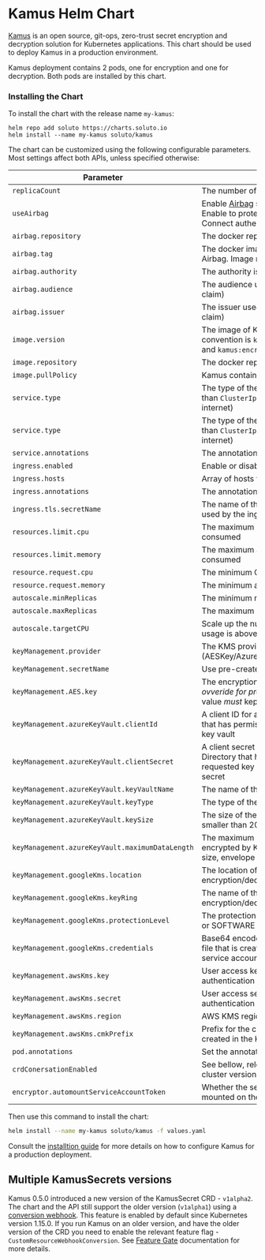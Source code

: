 # Kamus Helm Chart

[Kamus](https://github.com/Soluto/kamus) is an open source, git-ops, zero-trust secret encryption and decryption solution for Kubernetes applications.
This chart should be used to deploy Kamus in a production environment.

Kamus deployment contains 2 pods, one for encryption and one for decryption. Both pods are installed by this chart.

### Installing the Chart

To install the chart with the release name `my-kamus`:

```
helm repo add soluto https://charts.soluto.io
helm install --name my-kamus soluto/kamus
```

The chart can be customized using the following configurable parameters. Most settings affect both APIs, unless specified otherwise:

| Parameter                                      | Description                                                                                                                                                              | Default                                                            |
|------------------------------------------------|--------------------------------------------------------------------------------------------------------------------------------------------------------------------------|--------------------------------------------------------------------|
| `replicaCount`                                 | The number of replicas                                                               | 1
| `useAirbag`                                    | Enable [Airbag](https://github.com/Soluto/airbag) side car for encryption API. Enable to protect encryption API with Openid-Connect authentication.  | `false`
| `airbag.repository`                       | The docker repository to pull Airbag from.                                    | `soluto`
| `airbag.tag`                       | The docker image tag to use when pulling Airbag. Image name will be `airbag:{tag}`.                                    | `soluto`     
| `airbag.authority`                             | The authority issueing the token | 
| `airbag.audience`                              | The audience used to validate the token (`aud` claim) |
| `airbag.issuer`                                | The issuer used to validate the token (`iss` claim) |              
| `image.version`                                | The image of Kamus to pull. Image naming convention is `kamus:encryption-{version}` and `kamus:encryption-{version}`                        | `0.6.7.0`     
| `image.repository`                              | The docker repository to pull the images from                                                     | `soluto`                                        
| `image.pullPolicy`                              | Kamus containers pull policy                                          | `IfNotPresent`                                                            
| `service.type`                                 | The type of the service (careful, values other than `ClusterIp` expose the decryptor to the internet)                         | `ClusterIp`   
| `service.type`                                 | The type of the service (careful, values other than `ClusterIp` expose the decryptor to the internet)                         | `ClusterIp`  
| `service.annotations`                          | The annotations for the service |  `prometheus.io/scrape: "true"`
| `ingress.enabled`                              | Enable or disable ingress for encryptor API |  `false`
| `ingress.hosts`                                 | Array of hosts for the ingress |                 
| `ingress.annotations`                          | The annotations for the ingress | 
| `ingress.tls.secretName`                       | The name of the TLS secret that should be used by the ingress | 
| `resources.limit.cpu`                          | The maximum CPU cores that can be consumed  | `500m`
| `resources.limit.memory`                       | The maximum amount of memory that can be consumed    | `600Mi`
| `resource.request.cpu`                         | The minimum CPU cores     | `100m`
| `resource.request.memory`                      | The minimum amount of memory | ` 128Mi`   
| `autoscale.minReplicas`                        | The minimum number of pods   | 2
| `autoscale.maxReplicas`                        | The maximum number of pods   | 10 
| `autoscale.targetCPU`                          | Scale up the numnber of pods when CPU usage is above this percentage       |   50
| `keyManagement.provider`                        | The KMS provider (AESKey/AzureKeyVault/GoogleKms/AwsKms)  | AES
| `keyManagement.secretName`                        | Use pre-created secret for keyManagement |
| `keyManagement.AES.key`                         | The encryption key used by the AES provider, *ovveride for production deployments*. This value *must* kept secret            | `rWnWbaFutavdoeqUiVYMNJGvmjQh31qaIej/vAxJ9G0=`
| `keyManagement.azureKeyVault.clientId`           | A client ID for a valid Azure Active Directory that has permissions to access the requested key vault |    
| `keyManagement.azureKeyVault.clientSecret`          | A client secret for a valid Azure Active Directory that has permissions to access the requested key vault. This value *must* kept secret |   
| `keyManagement.azureKeyVault.keyVaultName`          | The name of the KeyVault to use | 
| `keyManagement.azureKeyVault.keyType`                | The type of the keys  |  `RSA-HSM` 
| `keyManagement.azureKeyVault.keySize`                | The size of the keys. Do not set to values smaller than 2048 for RSA keys   |  `2048` 
| `keyManagement.azureKeyVault.maximumDataLength`                | The maximum number of bytes that can be encrypted by KeyVaults. For data in bigger size, envelope encryption is used.   |  `214` 
| `keyManagement.googleKms.location`                | The location of the keyring used for encryption/decryption   |  
| `keyManagement.googleKms.keyRing`                | The name of the keyring used for encryption/decryption   |  
| `keyManagement.googleKms.protectionLevel`                | The protection of the keys, can be either HSM or SOFTWARE   |  HSM
| `keyManagement.googleKms.credentials`                | Base64 encoded credentials files (the JSON file that is created when creating keys for service account on google)  | 
| `keyManagement.awsKms.key`                | User access key to use for AWS KMS authentication   |  
| `keyManagement.awsKms.secret`                | User access secret to use for AWS KMS authentication   |  
| `keyManagement.awsKms.region`                | AWS KMS region   | 
| `keyManagement.awsKms.cmkPrefix`                | Prefix for the customer master keys that are created in the KMS  | 
| `pod.annotations`                             | Set the annotations for Kamus's pods | 
| `crdConersationEnabled`                       | See bellow, relevant if running Kamus on a cluster version bellow 1.15.0 |
| `encryptor.automountServiceAccountToken`        | Whether the service account token should be mounted on the encryptor pods | `false`      

Then use this command to install the chart:
```bash
helm install --name my-kamus soluto/kamus -f values.yaml
```

Consult the [installtion guide](https://github.com/Soluto/kamus/blob/master/docs/install.md) for more details on how to configure Kamus for a production deployment.

## Multiple KamusSecrets versions
Kamus 0.5.0 introduced a new version of the KamusSecret CRD - `v1alpha2`. The chart and the API still support the older version (`v1alpha1`) using a [conversion webhook](https://kubernetes.io/docs/tasks/access-kubernetes-api/custom-resources/custom-resource-definition-versioning/#webhook-conversion). This feature is enabled by default since Kubernetes version 1.15.0. If you run Kamus on an older version, and have the older version of the CRD you need to enable the relevant feature flag - `CustomResourceWebhookConversion`. See [Feature Gate](https://kubernetes.io/docs/reference/command-line-tools-reference/feature-gates/) documentation for more details. 
